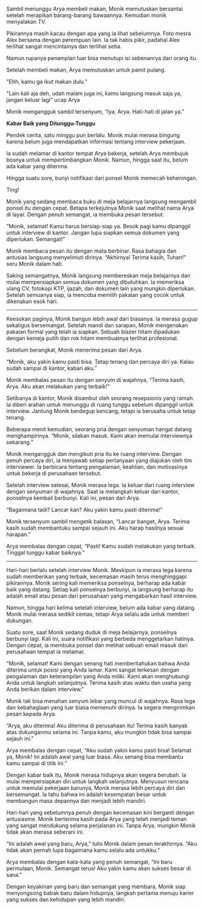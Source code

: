 Sambil menunggu Arya membeli makan, Monik memutuskan bersantai setelah merapikan barang-barang bawaannya. Kemudian monik menyalakan TV.

Pikirannya masih kacau dengan apa yang ia lihat sebelumnya. Foto mesra Alex bersama dengan perempuan lain. Ia tak habis pikir, padahal Alex terlihat sangat mencintainya dan terlihat setia.

Namun rupanya penamplan luar bisa menutupi isi sebenanrya dari orang itu.

Setelah membeli makan, Arya memutuskan untuk pamit pulang.

"Ehh, kamu ga ikut makan dulu."

"Lain kali aja deh, udah malam juga ini, kamu langsung masuk saja ya, jangan keluar lagi" ucap Arya

Monik mengangguk sambil tersenyum, “Iya, Arya. Hati-hati di jalan ya.”

**Kabar Baik yang Ditunggu-Tunggu**

Pendek cerita, satu minggu pun berlalu. Monik mulai merasa bingung karena belum juga mendapatkan informasi tentang interview pekerjaan.

Ia sudah melamar di kantor tempat Arya bekerja, setelah Arya membujuk bosnya untuk mempertimbangkan Monik. Namun, hingga saat itu, belum ada kabar yang diterima.

Hingga suatu sore, bunyi notifikasi dari ponsel Monik memecah keheningan.

Ting!

Monik yang sedang membaca buku di meja belajarnya langsung mengambil ponsel itu dengan cepat. Betapa terkejutnya Monik saat melihat nama Arya di layar. Dengan penuh semangat, ia membuka pesan tersebut.

“Monik, selamat! Kamu harus bersiap-siap ya. Besok pagi kamu dipanggil untuk interview di kantor. Jangan lupa siapkan semua dokumen yang diperlukan. Semangat!”

Monik membaca pesan itu dengan mata berbinar. Rasa bahagia dan antusias langsung menyelimuti dirinya. “Akhirnya! Terima kasih, Tuhan!” seru Monik dalam hati.

Saking semangatnya, Monik langsung membereskan meja belajarnya dan mulai mempersiapkan semua dokumen yang dibutuhkan. Ia memeriksa ulang CV, fotokopi KTP, ijazah, dan dokumen lain yang mungkin diperlukan. Setelah semuanya siap, ia mencoba memilih pakaian yang cocok untuk dikenakan esok hari.

---

Keesokan paginya, Monik bangun lebih awal dari biasanya. Ia merasa gugup sekaligus bersemangat. Setelah mandi dan sarapan, Monik mengenakan pakaian formal yang telah ia siapkan. Sebuah blazer hitam dipadukan dengan kemeja putih dan rok hitam membuatnya terlihat profesional.

Sebelum berangkat, Monik menerima pesan dari Arya.

“Monik, aku yakin kamu pasti bisa. Tetap tenang dan percaya diri ya. Kalau sudah sampai di kantor, kabari aku.”

Monik membalas pesan itu dengan senyum di wajahnya, “Terima kasih, Arya. Aku akan melakukan yang terbaik!”

Setibanya di kantor, Monik disambut oleh seorang resepsionis yang ramah. Ia diberi arahan untuk menunggu di ruang tunggu sebelum dipanggil untuk interview. Jantung Monik berdegup kencang, tetapi ia berusaha untuk tetap tenang.

Beberapa menit kemudian, seorang pria dengan senyuman hangat datang menghampirinya. “Monik, silakan masuk. Kami akan memulai interviewnya sekarang.”

Monik mengangguk dan mengikuti pria itu ke ruang interview. Dengan penuh percaya diri, ia menjawab setiap pertanyaan yang diajukan oleh tim interviewer. Ia berbicara tentang pengalaman, keahlian, dan motivasinya untuk bekerja di perusahaan tersebut.

Setelah interview selesai, Monik merasa lega. Ia keluar dari ruang interview dengan senyuman di wajahnya. Saat ia melangkah keluar dari kantor, ponselnya kembali berbunyi. Kali ini, pesan dari Arya.

“Bagaimana tadi? Lancar kan? Aku yakin kamu pasti diterima!”

Monik tersenyum sambil mengetik balasan, “Lancar banget, Arya. Terima kasih sudah membantuku sampai sejauh ini. Aku harap hasilnya sesuai harapan.”

Arya membalas dengan cepat, “Pasti! Kamu sudah melakukan yang terbaik. Tinggal tunggu kabar baiknya.”

---

Hari-hari berlalu setelah interview Monik. Meskipun ia merasa lega karena sudah memberikan yang terbaik, kecemasan masih terus menghinggapi pikirannya. Monik sering kali memeriksa ponselnya, berharap ada kabar baik yang datang. Setiap kali ponselnya berbunyi, ia langsung berharap itu adalah email atau pesan dari perusahaan yang mengabarkan hasil interview.

Namun, hingga hari kelima setelah interview, belum ada kabar yang datang. Monik mulai merasa sedikit cemas, tetapi Arya selalu ada untuk memberi dukungan.

Suatu sore, saat Monik sedang duduk di meja belajarnya, ponselnya berbunyi lagi. Kali ini, suara notifikasi yang berbeda menggetarkan hatinya. Dengan cepat, ia membuka ponsel dan melihat sebuah email masuk dari perusahaan tempat ia melamar.

“Monik, selamat! Kami dengan senang hati memberitahukan bahwa Anda diterima untuk posisi yang Anda lamar. Kami sangat terkesan dengan pengalaman dan keterampilan yang Anda miliki. Kami akan menghubungi Anda untuk langkah selanjutnya. Terima kasih atas waktu dan usaha yang Anda berikan dalam interview.”

Monik tak bisa menahan senyum lebar yang muncul di wajahnya. Rasa lega dan kebahagiaan yang luar biasa memenuhi dirinya. Ia segera mengirimkan pesan kepada Arya.

“Arya, aku diterima! Aku diterima di perusahaan itu! Terima kasih banyak atas dukunganmu selama ini. Tanpa kamu, aku mungkin tidak bisa sampai sejauh ini.”

Arya membalas dengan cepat, “Aku sudah yakin kamu pasti bisa! Selamat ya, Monik! Ini adalah awal yang luar biasa. Aku senang bisa membantu kamu sampai di titik ini.”

Dengan kabar baik itu, Monik merasa hidupnya akan segera berubah. Ia mulai mempersiapkan diri untuk langkah selanjutnya. Menyusun rencana untuk memulai pekerjaan barunya, Monik merasa lebih percaya diri dan bersemangat. Ia tahu bahwa ini adalah kesempatan besar untuk membangun masa depannya dan menjadi lebih mandiri.

Hari-hari yang sebelumnya penuh dengan kecemasan kini berganti dengan antusiasme. Monik berterima kasih pada Arya yang telah menjadi teman yang sangat mendukung selama perjalanan ini. Tanpa Arya, mungkin Monik tidak akan merasa seberani ini.

“Ini adalah awal yang baru, Arya,” tulis Monik dalam pesan terakhirnya. “Aku tidak akan pernah lupa bagaimana kamu selalu ada untukku.”

Arya membalas dengan kata-kata yang penuh semangat, “Ini baru permulaan, Monik. Semangat terus! Aku yakin kamu akan sukses besar di sana.”

Dengan keyakinan yang baru dan semangat yang membara, Monik siap menyongsong babak baru dalam hidupnya, langkah pertama menuju karier yang sukses dan kehidupan yang lebih mandiri.
